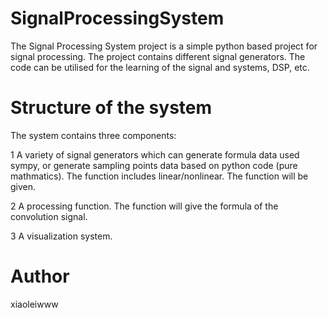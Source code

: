 # SignalProcessingSystem

The Signal Processing System project is a simple python based project for signal processing. The project contains different signal generators. The code can be utilised for the learning of the signal and systems, DSP, etc.

# Structure of the system

The system contains three components:

1 A variety of signal generators which can generate formula data used sympy, or generate sampling points data based on python code (pure mathmatics). The function includes linear/nonlinear. The function will be given.

2 A processing function. The function will give the formula of the convolution signal.

3 A visualization system.

# Author
xiaoleiwww
